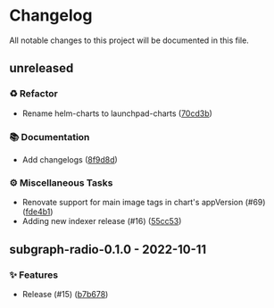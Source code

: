 # Changelog

All notable changes to this project will be documented in this file.

## unreleased

### <!-- 2 -->♻️ Refactor

- Rename helm-charts to launchpad-charts ([70cd3b](https://github.com/graphops/launchpad-charts/commit/70cd3b7aed214e314ec0534bf845d687efab41d8))

### <!-- 3 -->📚 Documentation

- Add changelogs ([8f9d8d](https://github.com/graphops/launchpad-charts/commit/8f9d8d3fd2d83bea0f401cb853e522c3d5cf1792))

### <!-- 7 -->⚙️ Miscellaneous Tasks

- Renovate support for main image tags in chart's appVersion (#69) ([fde4b1](https://github.com/graphops/launchpad-charts/commit/fde4b18394a3ac891a3dd0f5e4fd621fc9ae6052))
- Adding new indexer release (#16) ([55cc53](https://github.com/graphops/launchpad-charts/commit/55cc53f7185e48e43a13b75490cf5fc87ec9b836))

## subgraph-radio-0.1.0 - 2022-10-11

### <!-- 0 -->✨ Features

- Release (#15) ([b7b678](https://github.com/graphops/launchpad-charts/commit/b7b6789d18da58fad17f9415c56f6ffb6a8fdbc3))

